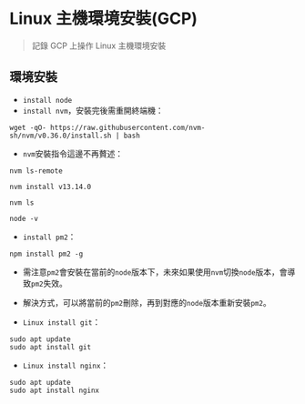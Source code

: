 # Linux 主機環境安裝(GCP)

> 記錄 GCP 上操作 Linux 主機環境安裝

## 環境安裝
- `install node`
- `install nvm`，安裝完後需重開終端機：

```
wget -qO- https://raw.githubusercontent.com/nvm-sh/nvm/v0.36.0/install.sh | bash
```

- `nvm`安裝指令這邊不再贅述：

```
nvm ls-remote

nvm install v13.14.0

nvm ls

node -v
```

- `install pm2`：

```
npm install pm2 -g
```
- 需注意`pm2`會安裝在當前的`node`版本下，未來如果使用`nvm`切換`node`版本，會導致`pm2`失效。
- 解決方式，可以將當前的`pm2`刪除，再到對應的`node`版本重新安裝`pm2`。

- `Linux install git`：

```
sudo apt update
sudo apt install git
```

- `Linux install nginx`：

```
sudo apt update
sudo apt install nginx
```